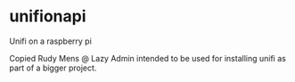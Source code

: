 # unifionapi
Unifi on a raspberry pi

Copied Rudy Mens @ Lazy Admin intended to be used for installing unifi as part of a bigger project.
